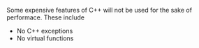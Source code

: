 
Some expensive features of C++ will not be used for the sake of performace. These include
* No C++ exceptions
* No virtual functions
